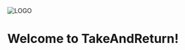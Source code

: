 ![LOGO](https://play-lh.googleusercontent.com/C5OWiCd-VZ5-dWIwfWfv_ZDFo-eAk51drtEW5jqiHWg69EtnAA9c4qJfmHkIt4FlkScc=s180)
# Welcome to TakeAndReturn!

